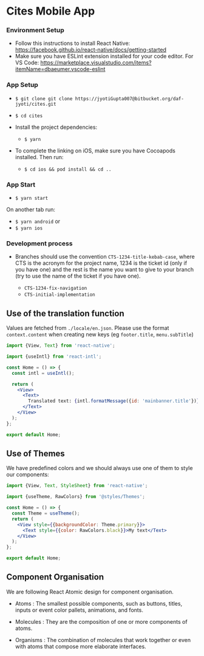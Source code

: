 # Cites Mobile App

### Environment Setup

- Follow this instructions to install React Native: https://facebook.github.io/react-native/docs/getting-started
- Make sure you have ESLint extension installed for your code editor. For VS Code: https://marketplace.visualstudio.com/items?itemName=dbaeumer.vscode-eslint

### App Setup

- `$ git clone git clone https://jyotiGupta007@bitbucket.org/daf-jyoti/cites.git`
- `$ cd cites`

- Install the project dependencies:

  - `$ yarn`

- To complete the linking on iOS, make sure you have Cocoapods installed. Then run:

  - `$ cd ios && pod install && cd ..`

### App Start

- `$ yarn start`

On another tab run:

- `$ yarn android` or
- `$ yarn ios`

### Development process

- Branches should use the convention `CTS-1234-title-kebab-case`, where CTS is the acronym for the project name, 1234 is the ticket id (only if you have one) and the rest is the name you want to give to your branch (try to use the name of the ticket if you have one).

  - `CTS-1234-fix-navigation`
  - `CTS-initial-implementation`

## Use of the translation function

Values are fetched from `./locale/en.json`. Please use the format `context.content` when creating new keys (eg `footer.title`, `menu.subTitle`)

```jsx
import {View, Text} from 'react-native';

import {useIntl} from 'react-intl';

const Home = () => {
  const intl = useIntl();

  return (
    <View>
      <Text>
        Translated text: {intl.formatMessage({id: 'mainbanner.title'})}
      </Text>
    </View>
  );
};

export default Home;
```

## Use of Themes

We have predefined colors and we should always use one of them to style our components:

```jsx
import {View, Text, StyleSheet} from 'react-native';

import {useTheme, RawColors} from '@styles/Themes';

const Home = () => {
  const Theme = useTheme();
  return (
    <View style={{backgroundColor: Theme.primary}}>
      <Text style={{color: RawColors.black}}>My text</Text>
    </View>
  );
};

export default Home;
```

## Component Organisation

We are following React Atomic design for component organisation.

- Atoms : The smallest possible components, such as buttons, titles, inputs or event color pallets, animations, and fonts.

- Molecules : They are the composition of one or more components of atoms.

- Organisms : The combination of molecules that work together or even with atoms that compose more elaborate interfaces.
